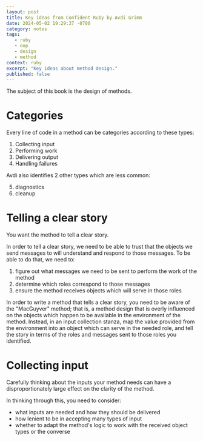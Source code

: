 ```yaml
---
layout: post
title: Key ideas from Confident Ruby by Avdi Grimm
date: 2024-05-02 19:29:37 -0700
category: notes
tags: 
   - ruby
   - oop
   - design
   - method
context: ruby
excerpt: "Key ideas about method design."
published: false
---
```


The subject of this book is the design of methods.

# Categories

Every line of code in a method can be categories according to these types:

1. Collecting input
2. Performing work
3. Delivering output
4. Handling failures

Avdi also identifies 2 other types which are less common:

5. diagnostics
6. cleanup

# Telling a clear story

You want the method to tell a clear story.

In order to tell a clear story, we need to be able to trust that the objects
we send messages to will understand and respond to those messages. To be able to
do that, we need to:

1. figure out what messages we need to be sent to perform the work of the method
2. determine which roles correspond to those messages
3. ensure the method receives objects which will serve in those roles

In order to write a method that tells a clear story, you need to be aware of the
"MacGuyver" method; that is, a method design that is overly influenced on the
objects which happen to be available in the environment of the method. Instead,
in an input collection stanza, map the value provided from the environment into
an object which can serve in the needed role, and tell the story in terms of the
roles and messages sent to those roles you identified.

# Collecting input

Carefully thinking about the inputs your method needs can have a
disproportionately large effect on the clarity of the method.

In thinking through this, you need to consider:

- what inputs are needed and how they should be delivered
- how lenient to be in accepting many types of input
- whether to adapt the method's logic to work with the received object types or
  the converse

